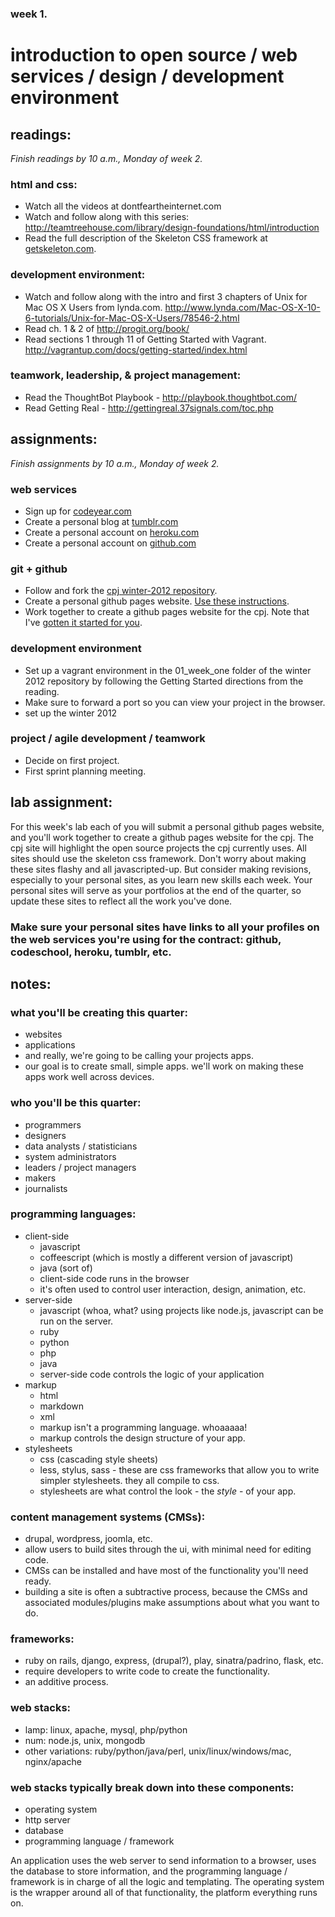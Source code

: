 ### week 1.
# introduction to open source / web services / design / development environment


## readings:
_Finish readings by 10 a.m., Monday of week 2._

### html and css:
- Watch all the videos at dontfeartheinternet.com
- Watch and follow along with this series: http://teamtreehouse.com/library/design-foundations/html/introduction
- Read the full description of the Skeleton CSS framework at [getskeleton.com](http://www.getskeleton.com/).

### development environment:
- Watch and follow along with the intro and first 3 chapters of Unix for Mac OS X Users from lynda.com. http://www.lynda.com/Mac-OS-X-10-6-tutorials/Unix-for-Mac-OS-X-Users/78546-2.html
- Read ch. 1 & 2 of http://progit.org/book/
- Read sections 1 through 11 of Getting Started with Vagrant. http://vagrantup.com/docs/getting-started/index.html

### teamwork, leadership, & project management:
- Read the ThoughtBot Playbook - http://playbook.thoughtbot.com/
- Read Getting Real - http://gettingreal.37signals.com/toc.php



## assignments:
_Finish assignments by 10 a.m., Monday of week 2._

### web services
- Sign up for [codeyear.com](http://codeyear.com)
- Create a personal blog at [tumblr.com](http://tumblr.com)
- Create a personal account on [heroku.com](http://heroku.com)
- Create a personal account on [github.com](http://github.com)

### git + github
- Follow and fork the [cpj winter-2012 repository](https://github.com/cpj/winter-2012).
- Create a personal github pages website. [Use these instructions](http://pages.github.com/).
- Work together to create a github pages website for the cpj. Note that I've [gotten it started for you](https://github.com/cpj/cpj.github.com).

### development environment
- Set up a vagrant environment in the 01_week_one folder of the winter 2012 repository by following the Getting Started directions from the reading.
- Make sure to forward a port so you can view your project in the browser.
- set up the winter 2012


### project / agile development / teamwork
- Decide on first project.
- First sprint planning meeting.

## lab assignment:
For this week's lab each of you will submit a personal github pages website, and you'll work together to create a github pages website for the cpj.
The cpj site will highlight the open source projects the cpj currently uses.
All sites should use the skeleton css framework.
Don't worry about making these sites flashy and all javascripted-up. But consider making revisions, especially to your personal sites, as you learn new skills each week.
Your personal sites will serve as your portfolios at the end of the quarter, so update these sites to reflect all the work you've done.
### Make sure your personal sites have links to all your profiles on the web services you're using for the contract: github, codeschool, heroku, tumblr, etc.


## notes:

### what you'll be creating this quarter:
- websites
- applications
- and really, we're going to be calling your projects apps.
- our goal is to create small, simple apps. we'll work on making these apps work well across devices.

### who you'll be this quarter:
- programmers
- designers
- data analysts / statisticians
- system administrators
- leaders / project managers
- makers
- journalists

### programming languages:
- client-side
  - javascript
  - coffeescript (which is mostly a different version of javascript)
  - java (sort of)
  - client-side code runs in the browser
  - it's often used to control user interaction, design, animation, etc.
- server-side
  - javascript (whoa, what? using projects like node.js, javascript can be run on the server.
  - ruby
  - python
  - php
  - java
  - server-side code controls the logic of your application
- markup
  - html
  - markdown
  - xml
  - markup isn't a programming language. whoaaaaa!
  - markup controls the design structure of your app.
- stylesheets
  - css (cascading style sheets)
  - less, stylus, sass - these are css frameworks that allow you to write simpler stylesheets. they all compile to css.
  - stylesheets are what control the look - the _style_ - of your app.

### content management systems (CMSs):
- drupal, wordpress, joomla, etc.
- allow users to build sites through the ui, with minimal need for editing code.
- CMSs can be installed and have most of the functionality you'll need ready.
- building a site is often a subtractive process, because the CMSs and associated modules/plugins make assumptions about what you want to do.

### frameworks:
- ruby on rails, django, express, (drupal?), play, sinatra/padrino, flask, etc.
- require developers to write code to create the functionality.
- an additive process.

### web stacks:
- lamp: linux, apache, mysql, php/python
- num: node.js, unix, mongodb
- other variations: ruby/python/java/perl, unix/linux/windows/mac, nginx/apache

### web stacks typically break down into these components:
- operating system
- http server
- database
- programming language / framework

An application uses the web server to send information to a browser, uses the database to store information,
and the programming language / framework is in charge of all the logic and templating. The operating system is the
wrapper around all of that functionality, the platform everything runs on.

